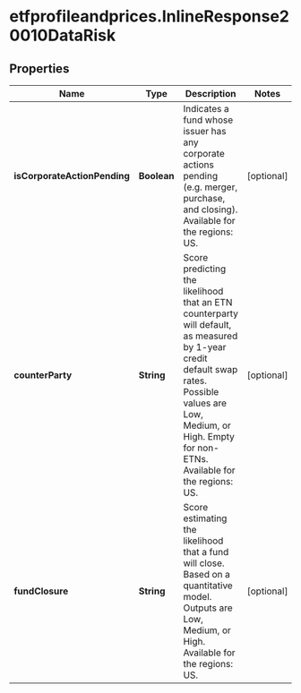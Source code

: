 # etfprofileandprices.InlineResponse20010DataRisk

## Properties

Name | Type | Description | Notes
------------ | ------------- | ------------- | -------------
**isCorporateActionPending** | **Boolean** | Indicates a fund whose issuer has any corporate actions pending (e.g. merger, purchase, and closing). Available for the regions: US. | [optional] 
**counterParty** | **String** | Score predicting the likelihood that an ETN counterparty will default, as measured by 1-year credit default swap rates. Possible values are Low, Medium, or High. Empty for non-ETNs. Available for the regions: US. | [optional] 
**fundClosure** | **String** | Score estimating the likelihood that a fund will close. Based on a quantitative model. Outputs are Low, Medium, or High. Available for the regions: US. | [optional] 


